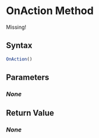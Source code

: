 # OnAction Method
Missing!

## Syntax
```javascript
OnAction()
```

## Parameters
### *None*

## Return Value
### *None*
